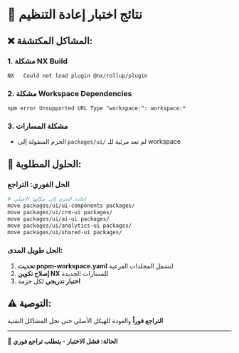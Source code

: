 # 🧪 نتائج اختبار إعادة التنظيم

## ❌ المشاكل المكتشفة:

### 1. مشكلة NX Build
```
NX   Could not load plugin @nx/rollup/plugin
```

### 2. مشكلة Workspace Dependencies
```
npm error Unsupported URL Type "workspace:": workspace:*
```

### 3. مشكلة المسارات
- الحزم المنقولة إلى `packages/ui/` لم تعد مرئية للـ workspace

## 🔧 الحلول المطلوبة:

### الحل الفوري: التراجع
```bash
# إعادة الحزم إلى مكانها الأصلي
move packages/ui/ui-components packages/
move packages/ui/crm-ui packages/
move packages/ui/ai-ui packages/
move packages/ui/analytics-ui packages/
move packages/ui/shared-ui packages/
```

### الحل طويل المدى:
1. **تحديث pnpm-workspace.yaml** لتشمل المجلدات الفرعية
2. **إصلاح تكوين NX** للمسارات الجديدة
3. **اختبار تدريجي** لكل حزمة

## ⚠️ التوصية:
**التراجع فوراً** والعودة للهيكل الأصلي حتى نحل المشاكل التقنية

---
**🚨 الحالة: فشل الاختبار - يتطلب تراجع فوري**